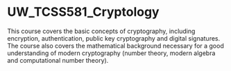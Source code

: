 # UW_TCSS581_Cryptology

This course covers the basic concepts of cryptography, including encryption, authentication, public key cryptography and digital signatures. The course also covers the mathematical background necessary for a good understanding of modern cryptography (number theory, modern algebra and computational number theory).
